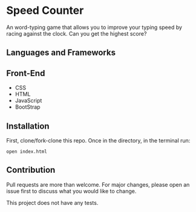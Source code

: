 # Speed Counter

An word-typing game that allows you to improve your typing speed by racing against the clock. Can you get the highest score?

## Languages and Frameworks
## Front-End
* CSS
* HTML
* JavaScript
* BootStrap

## Installation
First, clone/fork-clone this repo. Once in the directory, in the terminal run:

```
open index.html
```

## Contribution
Pull requests are more than welcome. For major changes, please open an issue first to discuss what you would like to change.

This project does not have any tests.
